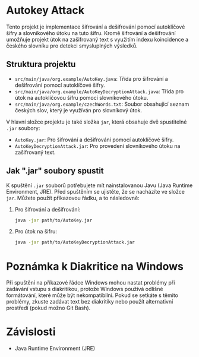 # Autokey Attack

Tento projekt je implementace šifrování a dešifrování pomocí autoklíčové šifry a slovníkového útoku na tuto šifru. Kromě šifrování a dešifrování umožňuje projekt útok na zašifrovaný text s využitím indexu koincidence a českého slovníku pro detekci smysluplných výsledků.

## Struktura projektu

- `src/main/java/org.example/AutoKey.java`: Třída pro šifrování a dešifrování pomocí autoklíčové šifry.
- `src/main/java/org.example/AutoKeyDecryptionAttack.java`: Třída pro útok na autoklíčovou šifru pomocí slovníkového útoku.
- `src/main/java/org.example/czechWords.txt`: Soubor obsahující seznam českých slov, který je využíván pro slovníkový útok.

V hlavní složce projektu je také složka `jar`, která obsahuje dvě spustitelné `.jar` soubory:
- `AutoKey.jar`: Pro šifrování a dešifrování pomocí autoklíčové šifry.
- `AutoKeyDecryptionAttack.jar`: Pro provedení slovníkového útoku na zašifrovaný text.

## Jak ".jar" soubory spustit

K spuštění `.jar` souborů potřebujete mít nainstalovanou Javu (Java Runtime Environment, JRE). Před spuštěním se ujistěte, že se nacházíte ve složce `jar`. Můžete použít příkazovou řádku, a to následovně:

1. Pro šifrování a dešifrování:
   ```bash
   java -jar path/to/AutoKey.jar
   
2. Pro útok na šifru:
   ```bash
   java -jar path/to/AutoKeyDecryptionAttack.jar

# Poznámka k Diakritice na Windows

Při spuštění na příkazové řádce Windows mohou nastat problémy při zadávání vstupu s diakritikou, protože Windows používá odlišné formátování, které může být nekompatibilní. Pokud se setkáte s těmito problémy, zkuste zadávat text bez diakritiky nebo použít alternativní prostředí (pokud možno Git Bash).

# Závislosti

- Java Runtime Environment (JRE)
